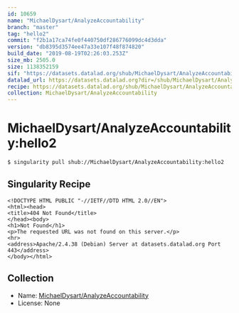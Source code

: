 ```yaml
---
id: 10659
name: "MichaelDysart/AnalyzeAccountability"
branch: "master"
tag: "hello2"
commit: "f2b1a17ca74fe0f440750df286776099dc4d3dda"
version: "db8395d3574ee47a33e107f48f874820"
build_date: "2019-08-19T02:26:03.253Z"
size_mb: 2505.0
size: 1138352159
sif: "https://datasets.datalad.org/shub/MichaelDysart/AnalyzeAccountability/hello2/2019-08-19-f2b1a17c-db8395d3/db8395d3574ee47a33e107f48f874820.sif"
datalad_url: https://datasets.datalad.org?dir=/shub/MichaelDysart/AnalyzeAccountability/hello2/2019-08-19-f2b1a17c-db8395d3/
recipe: https://datasets.datalad.org/shub/MichaelDysart/AnalyzeAccountability/hello2/2019-08-19-f2b1a17c-db8395d3/Singularity
collection: MichaelDysart/AnalyzeAccountability
---
```


# MichaelDysart/AnalyzeAccountability:hello2

```bash
$ singularity pull shub://MichaelDysart/AnalyzeAccountability:hello2
```

## Singularity Recipe

```singularity
<!DOCTYPE HTML PUBLIC "-//IETF//DTD HTML 2.0//EN">
<html><head>
<title>404 Not Found</title>
</head><body>
<h1>Not Found</h1>
<p>The requested URL was not found on this server.</p>
<hr>
<address>Apache/2.4.38 (Debian) Server at datasets.datalad.org Port 443</address>
</body></html>
```

## Collection

 - Name: [MichaelDysart/AnalyzeAccountability](https://github.com/MichaelDysart/AnalyzeAccountability)
 - License: None

